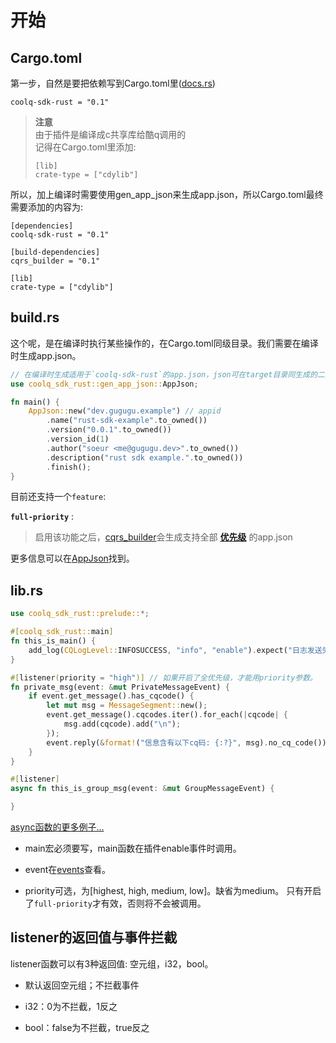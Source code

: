 # 开始

## Cargo.toml

第一步，自然是要把依赖写到Cargo.toml里\([docs.rs](https://docs.rs/coolq-sdk-rust/latest/coolq_sdk_rust/#get-started)\)

```text
coolq-sdk-rust = "0.1"
```

> **注意**  
> 由于插件是编译成c共享库给酷q调用的  
> 记得在Cargo.toml里添加:
>
> ```text
> [lib]
> crate-type = ["cdylib"]
> ```

所以，加上编译时需要使用gen\_app\_json来生成app.json，所以Cargo.toml最终需要添加的内容为:

```text
[dependencies] 
coolq-sdk-rust = "0.1" 

[build-dependencies] 
cqrs_builder = "0.1" 

[lib] 
crate-type = ["cdylib"]
```

## build.rs

这个呢，是在编译时执行某些操作的，在Cargo.toml同级目录。我们需要在编译时生成app.json。

```rust
// 在编译时生成适用于`coolq-sdk-rust`的app.json，json可在target目录同生成的二进制文件一起找到> 
use coolq_sdk_rust::gen_app_json::AppJson; 

fn main() { 
    AppJson::new("dev.gugugu.example") // appid
        .name("rust-sdk-example".to_owned())
        .version("0.0.1".to_owned())
        .version_id(1)
        .author("soeur <me@gugugu.dev>".to_owned())
        .description("rust sdk example.".to_owned())
        .finish();
}
```
目前还支持一个`feature`:

**`full-priority`** :

> 启用该功能之后，[cqrs_builder](https://docs.rs/cqrs_builder)会生成支持全部 [**优先级**](https://docs.cqp.im/dev/v9/app.json/event/#priority) 的app.json


更多信息可以在[AppJson](https://docs.rs/cqrs_builder/0.1.1/cqrs_builder/struct.AppJson.html)找到。

## lib.rs

```rust
use coolq_sdk_rust::prelude::*;

#[coolq_sdk_rust::main]
fn this_is_main() {
    add_log(CQLogLevel::INFOSUCCESS, "info", "enable").expect("日志发送失败");
}

#[listener(priority = "high")] // 如果开启了全优先级，才能用priority参数。
fn private_msg(event: &mut PrivateMessageEvent) {
    if event.get_message().has_cqcode() {
        let mut msg = MessageSegment::new();
        event.get_message().cqcodes.iter().for_each(|cqcode| {
            msg.add(cqcode).add("\n");
        });
        event.reply(&format!("信息含有以下cq码: {:?}", msg).no_cq_code());
    }
}

#[listener]
async fn this_is_group_msg(event: &mut GroupMessageEvent) {

}
```

[async函数的更多例子...](https://docs.rs/coolq-sdk-rust)

- main宏必须要写，main函数在插件enable事件时调用。

- event在[events](https://docs.rs/coolq-sdk-rust/latest/coolq_sdk_rust/events/index.html)查看。

- priority可选，为\[highest, high, medium, low\]。缺省为medium。 只有开启了`full-priority`才有效，否则将不会被调用。


## listener的返回值与事件拦截
listener函数可以有3种返回值:
空元组，i32，bool。

* 默认返回空元组；不拦截事件  

* i32：0为不拦截，1反之

* bool：false为不拦截，true反之
